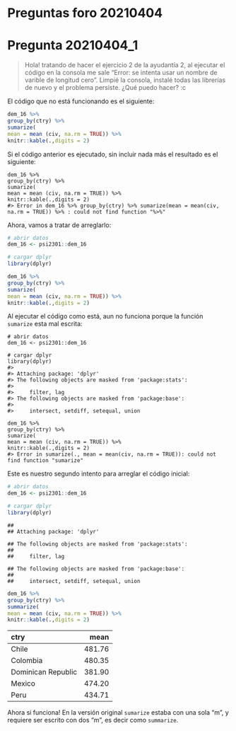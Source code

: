 Preguntas foro 20210404
================

# Pregunta 20210404\_1

> Hola! tratando de hacer el ejercicio 2 de la ayudantía 2, al ejecutar
> el código en la consola me sale “Error: se intenta usar un nombre de
> varible de longitud cero”. Limpié la consola, instalé todas las
> librerías de nuevo y el problema persiste. ¿Qué puedo hacer? :c

El código que no está funcionando es el siguiente:

``` r
dem_16 %>%
group_by(ctry) %>%
sumarize(
mean = mean (civ, na.rm = TRUE)) %>%
knitr::kable(.,digits = 2)
```

Si el código anterior es ejecutado, sin incluir nada más el resultado es
el siguiente:

``` text
dem_16 %>%
group_by(ctry) %>%
sumarize(
mean = mean (civ, na.rm = TRUE)) %>%
knitr::kable(.,digits = 2)
#> Error in dem_16 %>% group_by(ctry) %>% sumarize(mean = mean(civ, na.rm = TRUE)) %>% : could not find function "%>%"
```

Ahora, vamos a tratar de arreglarlo:

``` r
# abrir datos
dem_16 <- psi2301::dem_16

# cargar dplyr
library(dplyr)

dem_16 %>%
group_by(ctry) %>%
sumarize(
mean = mean (civ, na.rm = TRUE)) %>%
knitr::kable(.,digits = 2)
```

Al ejecutar el código como está, aun no funciona porque la función
`sumarize` esta mal escrita:

``` text
# abrir datos
dem_16 <- psi2301::dem_16

# cargar dplyr
library(dplyr)
#> 
#> Attaching package: 'dplyr'
#> The following objects are masked from 'package:stats':
#> 
#>     filter, lag
#> The following objects are masked from 'package:base':
#> 
#>     intersect, setdiff, setequal, union

dem_16 %>%
group_by(ctry) %>%
sumarize(
mean = mean (civ, na.rm = TRUE)) %>%
knitr::kable(.,digits = 2)
#> Error in sumarize(., mean = mean(civ, na.rm = TRUE)): could not find function "sumarize"
```

Este es nuestro segundo intento para arreglar el código inicial:

``` r
# abrir datos
dem_16 <- psi2301::dem_16

# cargar dplyr
library(dplyr)
```

    ## 
    ## Attaching package: 'dplyr'

    ## The following objects are masked from 'package:stats':
    ## 
    ##     filter, lag

    ## The following objects are masked from 'package:base':
    ## 
    ##     intersect, setdiff, setequal, union

``` r
dem_16 %>%
group_by(ctry) %>%
summarize(
mean = mean (civ, na.rm = TRUE)) %>%
knitr::kable(.,digits = 2)
```

| ctry               |   mean |
|:-------------------|-------:|
| Chile              | 481.76 |
| Colombia           | 480.35 |
| Dominican Republic | 381.90 |
| Mexico             | 474.20 |
| Peru               | 434.71 |

Ahora si funciona! En la versión original `sumarize` estaba con una sola
“m”, y requiere ser escrito con dos “m”, es decir como `summarize`.

